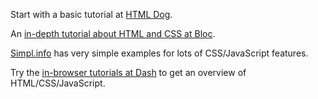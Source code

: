 Start with a basic tutorial at [HTML Dog](http://htmldog.com/guides/css/beginner/).

An [in-depth tutorial about HTML and CSS at Bloc](https://www.bloc.io/books/jottly).

[Simpl.info](http://www.simpl.info/) has very simple examples for lots of CSS/JavaScript features.

Try the [in-browser tutorials at Dash](http://dash.generalassemb.ly/) to get an overview of HTML/CSS/JavaScript.
